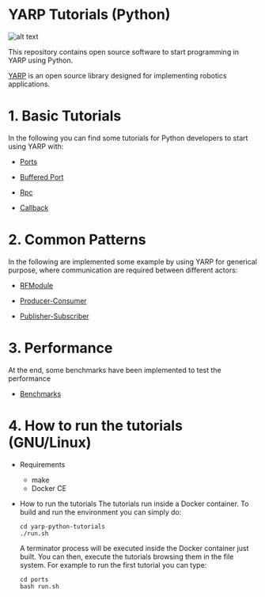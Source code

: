 # YARP Tutorials (Python)
![alt text][YARP-PY]

[YARP-PY]:https://github.com/s4hri/yarp-python-tutorials/blob/master/workdir/media/yarp-python-tutorial.png

This repository contains open source software to start programming in YARP using Python.

[YARP](http://www.yarp.it) is an open source library designed for implementing robotics applications.


# 1. Basic Tutorials
In the following you can find some tutorials for Python developers to start using YARP with:

- [Ports](https://github.com/s4hri/yarp-python-tutorials/tree/master/workdir/tutorials/ports)

- [Buffered Port](https://github.com/s4hri/yarp-python-tutorials/tree/master/workdir/tutorials/buffered-ports)

- [Rpc](https://github.com/s4hri/yarp-python-tutorials/tree/master/workdir/tutorials/rpc)

- [Callback](https://github.com/s4hri/yarp-python-tutorials/tree/master/workdir/tutorials/callbacks)



# 2. Common Patterns

In the following are implemented some example by using YARP for generical purpose, where communication are required
between different actors:

- [RFModule](https://github.com/s4hri/yarp-python-tutorials/tree/master/workdir/tutorials/rfmodule)

- [Producer-Consumer](https://github.com/s4hri/yarp-python-tutorials/tree/master/workdir/tutorials/producer-consumer)

- [Publisher-Subscriber](https://github.com/s4hri/yarp-python-tutorials/tree/master/workdir/tutorials/publisher-subscriber)


# 3. Performance
At the end, some benchmarks have been implemented to test the performance

- [Benchmarks](https://github.com/s4hri/yarp-python-tutorials/tree/master/workdir/tutorials/benchmarks)


# 4. How to run the tutorials (GNU/Linux)

- Requirements

  - make
  - Docker CE

- How to run the tutorials
  The tutorials run inside a Docker container. To build and run the environment you can simply do:

      cd yarp-python-tutorials
      ./run.sh

   A terminator process will be executed inside the Docker container just built. You can then, execute the tutorials browsing them in the file system.
   For example to run the first tutorial you can type:

      cd ports
      bash run.sh
